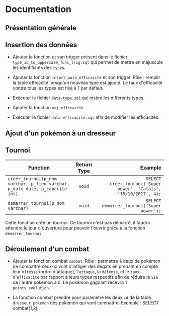 # Documentation

## Présentation générale

## Insertion des données
- Ajouter la fonction et son trigger présent dans le fichier `type_id_to_uppercase_func_trig.sql` qui permet de mettre en majuscule les identifiants des `type`s.

- Ajouter la fonction `insert_auto_efficacite` et son trigger. Rôle : remplir la table efficacité lorsqu'un nouveau type est ajouté. Le taux d'efficacité contre tous les types est fixé à 1 par défaut.

- Exécuter le fichier `data-type.sql` qui insère les différents types.

- Ajouter la fonction `maj_efficacite`.

- Éxécuter le fichier `data-efficacite.sql` afin de modifier les efficacités.


## Ajout d'un pokémon à un dresseur

## Tournoi
| Function                                                                         | Return Type | Example  |
| -------------------------------------------------------------------------------- |:-----------:| -----:|
| `creer_tournoi(p_nom varchar, p_lieu varchar, p_date date, p_capacite int)`      | `void`      | `SELECT creer_tournoi('Super power', 'Calais', '15/10/2017', 4);` |
| `demarrer_tournoi(p_nom varchar)` | `void` | `SELECT demarrer_tournoi('Super power');` |


Cette fonction créé un tournoi. Ce tournoi n'est pas démarré, il faudra attendre le jour d'ouverture pour pouvoir l'ouvrir grâce à la fonction `demarrer_tournoi`.

## Déroulement d'un combat
- Ajouter la fonction combat `combat`. Rôle : permettre à deux de pokémon de combattre ceux-ci vont s'infliger des dégâts en prenant en compte leur `vitesse` (ordre d'attaque), l'`attaque`, la `défense`, et le `taux` d'`efficacite` par rapport à leurs types respectifs afin de réduire la `vie` de l'autre pokémon à 0. Le pokémon gagnant recevra 1 `points_evolution`.

- La fonction combat prendre pour paramètre les deux `id` de la table `dresseur_pokemon` des pokémon qui vont combattre.
Exemple : SELECT combat(1,2);

